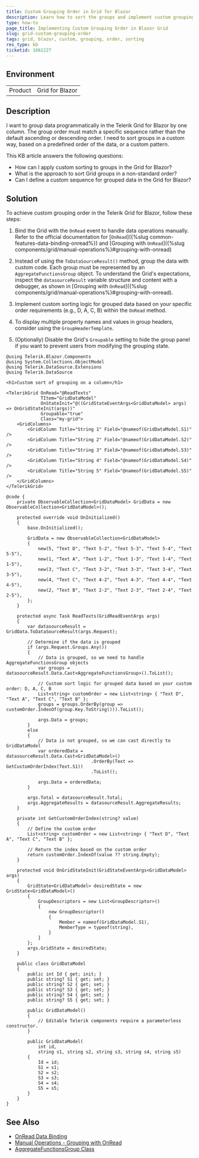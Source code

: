 ```yaml
---
title: Custom Grouping Order in Grid for Blazor
description: Learn how to sort the groups and implement custom grouping order in the Telerik Grid for Blazor.
type: how-to
page_title: Implementing Custom Grouping Order in Blazor Grid
slug: grid-custom-grouping-order
tags: grid, blazor, custom, grouping, order, sorting
res_type: kb
ticketid: 1661227
---
```


## Environment
<table>
    <tbody>
	    <tr>
	    	<td>Product</td>
	    	<td>Grid for Blazor</td>
	    </tr>
    </tbody>
</table>

## Description

I want to group data programmatically in the Telerik Grid for Blazor by one column. The group order must match a specific sequence rather than the default ascending or descending order. I need to sort groups in a custom way, based on a predefined order of the data, or a custom pattern.

This KB article answers the following questions:
- How can I apply custom sorting to groups in the Grid for Blazor?
- What is the approach to sort Grid groups in a non-standard order?
- Can I define a custom sequence for grouped data in the Grid for Blazor?

## Solution

To achieve custom grouping order in the Telerik Grid for Blazor, follow these steps:

1. Bind the Grid with the `OnRead` event to handle data operations manually. Refer to the official documentation for [`OnRead`]({%slug common-features-data-binding-onread%}) and [Grouping with `OnRead`]({%slug components/grid/manual-operations%}#grouping-with-onread)

2. Instead of using the `ToDataSourceResult()` method, group the data with custom code. Each group must be represented by an `AggregateFunctionsGroup` object. To understand the Grid's expectations, inspect the `datasourceResult` variable structure and content with a debugger, as shown in [Grouping with `OnRead`]({%slug components/grid/manual-operations%}#grouping-with-onread).

3. Implement custom sorting logic for grouped data based on your specific order requirements (e.g., D, A, C, B) within the `OnRead` method.

4. To display multiple property names and values in group headers, consider using the `GroupHeaderTemplate`.

5. (Optionally) Disable the Grid's `Groupable` setting to hide the group panel if you want to prevent users from modifying the grouping state.

````RAZOR
@using Telerik.Blazor.Components
@using System.Collections.ObjectModel
@using Telerik.DataSource.Extensions
@using Telerik.DataSource

<h1>Custom sort of grouping on a column</h1>

<TelerikGrid OnRead="@ReadTexts"
			 TItem="GridDataModel"
			 OnStateInit="@((GridStateEventArgs<GridDataModel> args) => OnGridStateInit(args))"
			 Groupable="true"
			 Class="my-grid">
	<GridColumns>
		<GridColumn Title="String 1" Field="@nameof(GridDataModel.S1)" />
		<GridColumn Title="String 2" Field="@nameof(GridDataModel.S2)" />
		<GridColumn Title="String 3" Field="@nameof(GridDataModel.S3)" />
		<GridColumn Title="String 4" Field="@nameof(GridDataModel.S4)" />
		<GridColumn Title="String 5" Field="@nameof(GridDataModel.S5)" />
	</GridColumns>
</TelerikGrid>

@code {
	private ObservableCollection<GridDataModel> GridData = new ObservableCollection<GridDataModel>();

	protected override void OnInitialized()
	{
		base.OnInitialized();

		GridData = new ObservableCollection<GridDataModel>
		{
			new(5, "Text D", "Text 5-2", "Text 5-3", "Text 5-4", "Text 5-5"),
			new(1, "Text A", "Text 1-2", "Text 1-3", "Text 1-4", "Text 1-5"),
			new(3, "Text C", "Text 3-2", "Text 3-3", "Text 3-4", "Text 3-5"),
			new(4, "Text C", "Text 4-2", "Text 4-3", "Text 4-4", "Text 4-5"),
			new(2, "Text B", "Text 2-2", "Text 2-3", "Text 2-4", "Text 2-5"),
		};
	}

	protected async Task ReadTexts(GridReadEventArgs args)
	{
		var datasourceResult = GridData.ToDataSourceResult(args.Request);

		// Determine if the data is grouped
		if (args.Request.Groups.Any())
		{
			// Data is grouped, so we need to handle AggregateFunctionsGroup objects
			var groups = datasourceResult.Data.Cast<AggregateFunctionsGroup>().ToList();

			// Custom sort logic for grouped data based on your custom order: D, A, C, B
			List<string> customOrder = new List<string> { "Text D", "Text A", "Text C", "Text B" };
			groups = groups.OrderBy(group => customOrder.IndexOf(group.Key.ToString())).ToList();

			args.Data = groups;
		}
		else
		{
			// Data is not grouped, so we can cast directly to GridDataModel
			var orderedData = datasourceResult.Data.Cast<GridDataModel>()
								.OrderBy(Text => GetCustomOrderIndex(Text.S1))
								.ToList();

			args.Data = orderedData;
		}

		args.Total = datasourceResult.Total;
		args.AggregateResults = datasourceResult.AggregateResults;
	}

	private int GetCustomOrderIndex(string? value)
	{
		// Define the custom order
		List<string> customOrder = new List<string> { "Text D", "Text A", "Text C", "Text B" };

		// Return the index based on the custom order
		return customOrder.IndexOf(value ?? string.Empty);
	}

	protected void OnGridStateInit(GridStateEventArgs<GridDataModel> args)
	{
		GridState<GridDataModel> desiredState = new GridState<GridDataModel>()
		{
			GroupDescriptors = new List<GroupDescriptor>()
			{
				new GroupDescriptor()
				{
					Member = nameof(GridDataModel.S1),
					MemberType = typeof(string),
				}
			}
		};
		args.GridState = desiredState;
	}

	public class GridDataModel
	{
		public int Id { get; init; }
		public string? S1 { get; set; }
		public string? S2 { get; set; }
		public string? S3 { get; set; }
		public string? S4 { get; set; }
		public string? S5 { get; set; }

		public GridDataModel()
		{
			// Editable Telerik components require a parameterless constructor.
		}

		public GridDataModel(
			int id,
			string s1, string s2, string s3, string s4, string s5)
		{
			Id = id;
			S1 = s1;
			S2 = s2;
			S3 = s3;
			S4 = s4;
			S5 = s5;
		}
	}
}
````

## See Also

- [OnRead Data Binding](https://docs.telerik.com/blazor-ui/common-features/data-binding/onread)
- [Manual Operations - Grouping with OnRead](https://docs.telerik.com/blazor-ui/components/grid/manual-operations#grouping-with-onread)
- [AggregateFunctionsGroup Class](https://docs.telerik.com/blazor-ui/api/Telerik.DataSource.AggregateFunctionsGroup)
